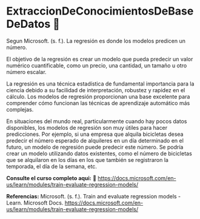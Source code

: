 # ExtraccionDeConocimientosDeBaseDeDatos :blue_book:

Segun Microsoft. (s. f.). La regresión es donde los modelos predicen un número.

El objetivo de la regresión es crear un modelo que pueda predecir un valor numérico cuantificable, como un precio, una cantidad, un tamaño u otro número escalar.

La regresión es una técnica estadística de fundamental importancia para la ciencia debido a su facilidad de interpretación, robustez y rapidez en el cálculo. Los modelos de regresión proporcionan una base excelente para comprender cómo funcionan las técnicas de aprendizaje automático más complejas.

En situaciones del mundo real, particularmente cuando hay pocos datos disponibles, los modelos de regresión son muy útiles para hacer predicciones. Por ejemplo, si una empresa que alquila bicicletas desea predecir el número esperado de alquileres en un día determinado en el futuro, un modelo de regresión puede predecir este número. Se podría crear un modelo utilizando datos existentes, como el número de bicicletas que se alquilaron en los días en los que también se registraron la temporada, el día de la semana, etc.

**Consulte el curso completo aqui:** :star_struck:
<https://docs.microsoft.com/en-us/learn/modules/train-evaluate-regression-models/>

**Referencias:**
Microsoft. (s. f.). Train and evaluate regression models - Learn. Microsoft Docs. https://docs.microsoft.com/en-us/learn/modules/train-evaluate-regression-models/
